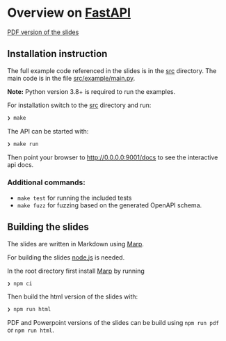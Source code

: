 # Overview on [FastAPI](https://fastapi.tiangolo.com)

[PDF version of the slides](https://whuss.github.io/fastapi_slides/slides.pdf)

## Installation instruction

The full example code referenced in the slides is in the [src](./src) directory. The main code is in the file [src/example/main.py](./src/example/main.py).

**Note:** Python version 3.8+ is required to run the examples.

For installation switch to the [src](./src) directory and run:

```bash
❯ make
```

The API can be started with:
```bash
❯ make run
```

Then point your browser to http://0.0.0.0:9001/docs to see the interactive api docs.

### Additional commands:

- `make test` for running the included tests
- `make fuzz` for fuzzing based on the generated OpenAPI schema.

## Building the slides

The slides are written in Markdown using [Marp](https://marp.app/).

For building the slides [node.js](https://nodejs.org/en/) is needed.

In the root directory first install [Marp](https://marp.app/) by running
```bash
❯ npm ci
```

Then build the html version of the slides with:

```bash
❯ npm run html
```

PDF and Powerpoint versions of the slides can be build using `npm run pdf` or `npm run html`.


